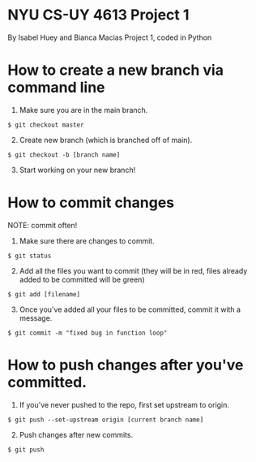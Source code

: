 # NYU CS-UY 4613 Project 1

By Isabel Huey and Bianca Macias
Project 1, coded in Python

# How to create a new branch via command line

1. Make sure you are in the main branch.
 ```
 $ git checkout master
 ```
2. Create new branch (which is branched off of main).
```
$ git checkout -b [branch name]
```
3. Start working on your new branch!

# How to commit changes

NOTE: commit often!

1. Make sure there are changes to commit.
```
$ git status
```
2. Add all the files you want to commit (they will be in red, files already
   added to be committed will be green)
```
$ git add [filename]
```
3. Once you've added all your files to be committed, commit it with a message.
```
$ git commit -m "fixed bug in function loop"
```

# How to push changes after you've committed.

1. If you've never pushed to the repo, first set upstream to origin.
```
$ git push --set-upstream origin [current branch name]
```

2. Push changes after new commits.
```
$ git push
```
